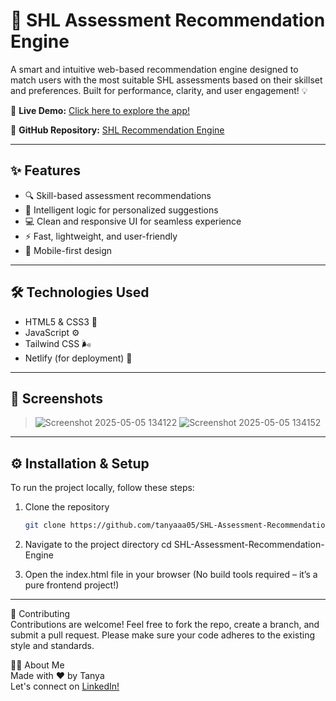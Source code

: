 # 🚀 SHL Assessment Recommendation Engine

A smart and intuitive web-based recommendation engine designed to match users with the most suitable SHL assessments based on their skillset and preferences. Built for performance, clarity, and user engagement! 💡

🔗 **Live Demo:** [Click here to explore the app!](https://demo-sl-ts.netlify.app/)

📂 **GitHub Repository:** [SHL Recommendation Engine](https://github.com/tanyaaa05/SHL-Assessment-Recommendation-Engine)

---

## ✨ Features

- 🔍 Skill-based assessment recommendations  
- 🧠 Intelligent logic for personalized suggestions  
- 💻 Clean and responsive UI for seamless experience  
- ⚡ Fast, lightweight, and user-friendly  
- 📱 Mobile-first design

---

## 🛠️ Technologies Used

- HTML5 & CSS3 🎨  
- JavaScript ⚙️  
- Tailwind CSS 🌬️  
- Netlify (for deployment) 🚀

---

## 📸 Screenshots

> ![Screenshot 2025-05-05 134122](https://github.com/user-attachments/assets/f6557962-cbde-4ea6-82d0-3f99f79668a7)
> ![Screenshot 2025-05-05 134152](https://github.com/user-attachments/assets/3aa96994-bbc0-4ed9-a439-547b693af280)



---

## ⚙️ Installation & Setup

To run the project locally, follow these steps:

1. Clone the repository  
   ```bash
   git clone https://github.com/tanyaaa05/SHL-Assessment-Recommendation-Engine.git

2. Navigate to the project directory
   cd SHL-Assessment-Recommendation-Engine

3. Open the index.html file in your browser
   (No build tools required – it’s a pure frontend project!)

---

🤝 Contributing <br/>
Contributions are welcome! Feel free to fork the repo, create a branch, and submit a pull request.
Please make sure your code adheres to the existing style and standards.

🙋‍♀️ About Me <br/>
Made with ❤️ by Tanya <br/>
Let's connect on [LinkedIn!](https://www.linkedin.com/in/tanya06395/)





